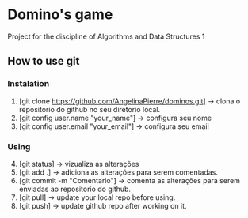 # Domino's game 

Project for the discipline of Algorithms and Data Structures  1


## How to use git

### Instalation

1) [git clone https://github.com/AngelinaPierre/dominos.git] -> clona o repositorio do github no seu diretorio local.
2) [git config user.name "your_name"] -> configura seu nome
3) [git config user.email "your_email"] -> configura seu email

### Using

4) [git status] -> vizualiza as alterações
5) [git add .] -> adiciona as alterações para serem comentadas.
6) [git commit -m "Comentario"] -> comenta as alterações para serem enviadas ao repositorio do github.
7) [git pull] -> update your local repo before using.
8) [git push] -> update github repo after working on it.
   












